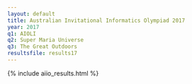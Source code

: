 ```yaml
---
layout: default
title: Australian Invitational Informatics Olympiad 2017
year: 2017
q1: AIOLI
q2: Super Maria Universe
q3: The Great Outdoors
resultsfile: results17
---
```


{% include aiio_results.html %}
